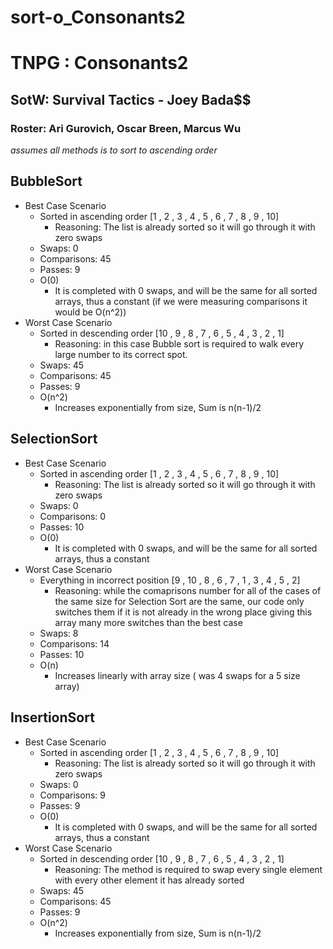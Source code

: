 # sort-o_Consonants2
# TNPG : Consonants2
## SotW: Survival Tactics - Joey Bada$$
### Roster: Ari Gurovich, Oscar Breen, Marcus Wu

*assumes all methods is to sort to ascending order* 
## BubbleSort
  * Best Case Scenario
     * Sorted in ascending order [1 , 2 , 3 , 4 , 5 , 6 , 7 , 8 , 9 , 10] 
       * Reasoning: The list is already sorted so it will go through it with zero swaps
     * Swaps: 0
     * Comparisons: 45
     * Passes: 9
     * O(0)
       *    It is completed with 0 swaps, and will be the same for all sorted arrays, thus a constant (if we were measuring comparisons it would be O(n^2)) 
  * Worst Case Scenario
     * Sorted in descending order [10 , 9 , 8 , 7 , 6 , 5 , 4 , 3 , 2 , 1]
       * Reasoning: in this case Bubble sort is required to walk every large number to its correct spot.
     * Swaps: 45
     * Comparisons: 45
     * Passes: 9
     * O(n^2)
       * Increases exponentially from size, Sum is n(n-1)/2 
## SelectionSort
  * Best Case Scenario
     * Sorted in ascending order [1 , 2 , 3 , 4 , 5 , 6 , 7 , 8 , 9 , 10]
       * Reasoning: The list is already sorted so it will go through it with zero swaps
     * Swaps: 0
     * Comparisons: 0
     * Passes: 10
     * O(0)
        * It is completed with 0 swaps, and will be the same for all sorted arrays, thus a constant 
  * Worst Case Scenario
     * Everything in incorrect position [9 , 10 , 8 , 6 , 7 , 1 , 3 , 4 , 5 , 2]
       * Reasoning: while the comaprisons number for all of the cases of the same size for Selection Sort are the same,            our code only switches them if it is not already in the wrong place giving this array many more switches than            the best case
     * Swaps: 8
     * Comparisons: 14
     * Passes: 10
     * O(n)
        * Increases linearly with array size ( was 4 swaps for a 5 size array)
## InsertionSort
  * Best Case Scenario
     * Sorted in ascending order [1 , 2 , 3 , 4 , 5 , 6 , 7 , 8 , 9 , 10]
       * Reasoning: The list is already sorted so it will go through it with zero swaps
     * Swaps: 0
     * Comparisons: 9
     * Passes: 9
     * O(0)
       * It is completed with 0 swaps, and will be the same for all sorted arrays, thus a constant 
  * Worst Case Scenario
     * Sorted in descending order [10 , 9 , 8 , 7 , 6 , 5 , 4 , 3 , 2 , 1]
        * Reasoning: The method is required to swap every single element with every other element it has already sorted
     * Swaps: 45
     * Comparisons: 45
     * Passes: 9
     * O(n^2)
        * Increases exponentially from size, Sum is n(n-1)/2


